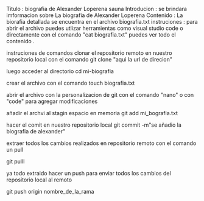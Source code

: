 Titulo : biografia de Alexander Loperena sauna
Introducion : se brindara imformacion sobre La biografia de Alexander Loperena
Contenido : La biorafia detallada se encuentra en el archivo biografia.txt
instruciones : para abrir el archivo puedes utlizar herramientas como visual studio code o directamente con el comando "cat biografia.txt" 
puedes ver todo el contenido .

instruciones de comandos
clonar el repositorio  remoto en nuestro repositorio local con el comando
git clone "aqui la url de direcion"

luego acceder al directorio 
cd mi-biografia

crear el archivo con el comando
touch biografia.txt

abrir el archivo con la personalizacion de git 
con el comando "nano" o con "code" para agregar modificaciones

añadir el archvi al stagin espacio en memoria
git add mi_bografia.txt

hacer el comit en nuestro repositorio local
git commit -m"se añadio la biografia de alexander"
 
extraer todos los cambios realizados en repositorio remoto con el comando  un pull

git pulll

ya todo extraido hacer un push para enviar todos los cambios del 
repositorio local al remoto

git push origin nombre_de_la_rama






